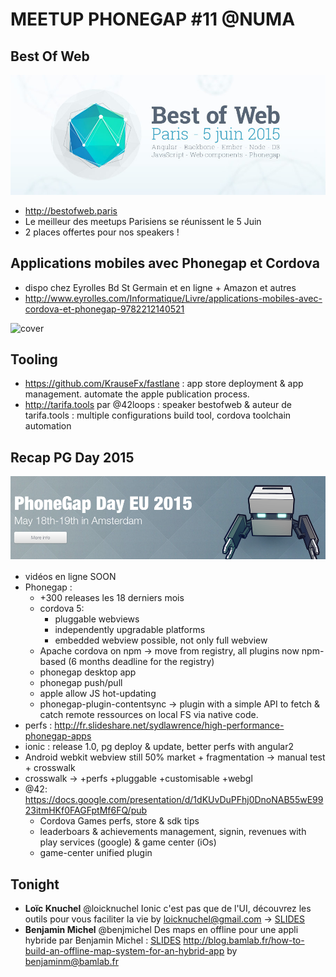 

# MEETUP PHONEGAP #11 @NUMA

## Best Of Web

![cover](./bestofweb.png)

 - http://bestofweb.paris
 - Le meilleur des meetups Parisiens se réunissent le 5 Juin
 - 2 places offertes pour nos speakers !

## Applications mobiles avec Phonegap et Cordova

 - dispo chez Eyrolles Bd St Germain et en ligne + Amazon et autres
 - http://www.eyrolles.com/Informatique/Livre/applications-mobiles-avec-cordova-et-phonegap-9782212140521

![cover](http://static.eyrolles.com/img/2/2/1/2/1/4/0/5/9782212140521_h430.jpg)

## Tooling
 - https://github.com/KrauseFx/fastlane : app store deployment & app management. automate the apple publication process.
 - http://tarifa.tools par @42loops : speaker bestofweb & auteur de tarifa.tools : multiple configurations build tool, cordova toolchain automation

## Recap PG Day 2015

![cover](./pgday.png)

- vidéos en ligne SOON
- Phonegap :
    - +300 releases les 18 derniers mois
    - cordova 5:
        - pluggable webviews
        - independently upgradable platforms
        - embedded webview possible, not only full webview
    - Apache cordova on npm -> move from registry, all plugins now npm-based (6 months deadline for the registry)
    - phonegap desktop app
    - phonegap push/pull
    - apple allow JS hot-updating
    - phonegap-plugin-contentsync -> plugin with a simple API to fetch & catch remote ressources on local FS via native code.
- perfs : http://fr.slideshare.net/sydlawrence/high-performance-phonegap-apps
- ionic : release 1.0, pg deploy & update, better perfs with angular2
- Android webkit webview still 50% market + fragmentation -> manual test + crosswalk
- crosswalk -> +perfs +pluggable +customisable +webgl
- @42: https://docs.google.com/presentation/d/1dKUvDuPFhj0DnoNAB55wE9923itmHKf0FAGFptMf6FQ/pub
    - Cordova Games perfs, store & sdk tips
    - leaderboars & achievements management, signin, revenues with play services (google) & game center (iOs)
    - game-center unified plugin

## Tonight

 - **Loïc Knuchel** @loicknuchel Ionic c'est pas que de l'UI, découvrez les outils pour vous faciliter la vie by loicknuchel@gmail.com -> [SLIDES](./ionic-loic-knuchel.pdf)
 - **Benjamin Michel** @benjmichel Des maps en offline pour une appli hybride par Benjamin Michel :  [SLIDES](./Offline_maps-Benjamin_Michel.pdf)  http://blog.bamlab.fr/how-to-build-an-offline-map-system-for-an-hybrid-app by benjaminm@bamlab.fr 
